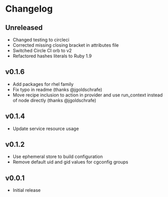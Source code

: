 # Changelog

## Unreleased

* Changed testing to circleci
* Corrected missing closing bracket in attributes file
* Switched Circle CI orb to v2
* Refactored hashes literals to Ruby 1.9

## v0.1.6

* Add packages for rhel family
* Fix typo in readme (thanks @jgoldschrafe)
* Move recipe inclusion to action in provider and use run_context instead of node directly (thanks @jgoldschrafe)

## v0.1.4

* Update service resource usage

## v0.1.2

* Use ephemeral store to build configuration
* Remove default uid and gid values for cgconfig groups

## v0.0.1

* Initial release
